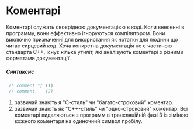 # Коментарі
 Коментарі служать своєрідною документацією в коді. Коли внесенні в программу, вони еффективно ігноруються компілятором. Вони виключно призначенні для використання як нотатки для людини що читає сирцевий код. Хоча конкретна документація не є частиною стандарта С++, існує кілька утиліт, які аналізують коментарі з різними форматами документації. 

##### Синтаксис
```c++
 /* comment */ (1)
 // comment    (2)
```
 1) зазвичай знають я "С-стиль" чи "багато-строковий" коментар.
 2) зазвичай знають як "С++-стиль" чи "одно-строковий" коментар.
Всі коментарі видаляються з программ в трансляційній фазі 3 із зіміною кожного коментаря на одиночний символ пробілу.

